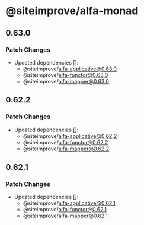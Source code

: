 # @siteimprove/alfa-monad

## 0.63.0

### Patch Changes

- Updated dependencies []:
  - @siteimprove/alfa-applicative@0.63.0
  - @siteimprove/alfa-functor@0.63.0
  - @siteimprove/alfa-mapper@0.63.0

## 0.62.2

### Patch Changes

- Updated dependencies []:
  - @siteimprove/alfa-applicative@0.62.2
  - @siteimprove/alfa-functor@0.62.2
  - @siteimprove/alfa-mapper@0.62.2

## 0.62.1

### Patch Changes

- Updated dependencies []:
  - @siteimprove/alfa-applicative@0.62.1
  - @siteimprove/alfa-functor@0.62.1
  - @siteimprove/alfa-mapper@0.62.1
